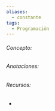 ```yaml
---
aliases:
  - constante
tags:
  - Programación
---
```

###### Concepto:



###### Anotaciones:

> 

######  Recursos:

- []()